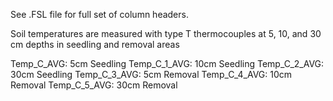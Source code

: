 See .FSL file for full set of column headers.

Soil temperatures are measured with type T thermocouples at 5, 10, and 30 cm depths in seedling and removal areas

Temp_C_AVG: 5cm Seedling
Temp_C_1_AVG: 10cm Seedling
Temp_C_2_AVG: 30cm Seedling
Temp_C_3_AVG: 5cm Removal
Temp_C_4_AVG: 10cm Removal
Temp_C_5_AVG: 30cm Removal
